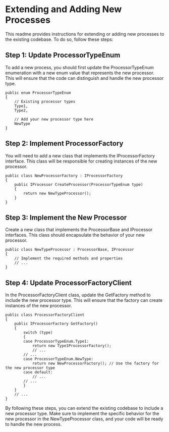 ﻿# Extending and Adding New Processes

This readme provides instructions for extending or adding new processes to the existing codebase. To do so, follow these steps:

## Step 1: Update ProcessorTypeEnum

To add a new process, you should first update the ProcessorTypeEnum enumeration with a new enum value that represents the new processor. This will ensure that the code can distinguish and handle the new processor type.

    public enum ProcessorTypeEnum
    {
	    // Existing processor types
	    Type1,
	    Type2,
	    
	    // Add your new processor type here
	    NewType
    }

## Step 2: Implement ProcessorFactory

You will need to add a new class that implements the IProcessorFactory interface. This class will be responsible for creating instances of the new processor.

    public class NewProcessorFactory : IProcessorFactory
    {
	    public IProcessor CreateProcessor(ProcessorTypeEnum type)
	    {	
		    return new NewTypeProcessor();
	    }
    }

## Step 3: Implement the New Processor
Create a new class that implements the ProcessorBase and IProcessor interfaces. This class should encapsulate the behavior of your new processor.

    public class NewTypeProcessor : ProcessorBase, IProcessor
    {
	    // Implement the required methods and properties
	    // ...
    }

## Step 4: Update ProcessorFactoryClient

In the ProcessorFactoryClient class, update the GetFactory method to include the new processor type. This will ensure that the factory can create instances of the new processor.

    public class ProcessorFactoryClient
    {
	    public IProcessorFactory GetFactory()
	    {
		    switch (type)
		    {
		    case ProcessorTypeEnum.Type1:
			    return new Type1ProcessorFactory();
			    // ...
		    // ...
		    case ProcessorTypeEnum.NewType:
			    return new NewProcessorFactory(); // Use the factory for the new processor type
		    case default:
			    // ...
			// ...
		    }
	    }
	    // ...
    }

  

By following these steps, you can extend the existing codebase to include a new processor type. Make sure to implement the specific behavior for the new processor in the NewTypeProcessor class, and your code will be ready to handle the new process.
